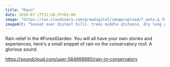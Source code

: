 ```yaml
---
title: "Rain"
date: 2018-07-17T11:26:37+01:00
image: "https://res.cloudinary.com/growdigital/image/upload/f_auto,q_70,w_736/v1544297323/polytunnel-28497213807.jpg"
imageAlt: "Sunset over distant hills, trees middle distance, dry long grass foreground, polytunnel & house to right"
---
```


Rain relief in the #ForestGarden. You will all have your own stories and experiences, here's a small snippet of rain on the conservatory roof. A glorious sound.

<https://soundcloud.com/user-584666680/rain-in-conservatory>

